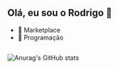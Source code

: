## Olá, eu sou o Rodrigo 👋

- 🔭 Marketplace
- 🌱 Programação
##

![Anurag's GitHub stats](https://github-readme-stats.vercel.app/api?username=rodrigochagax&theme=dark&show_icons=true)



